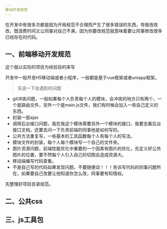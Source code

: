 ```yaml
---
移动开发规范
---
```




在开发中有很多次都是因为开局规范不合理而产生了很多错误的东西，导致改改改，既浪费时间又让同事对自己不满，因为你要改规范就意味着要让同事修改很多已经存在的代码。



## 一、前端移动开发规范

这个就以实际的项目为经验目的来写



开发中一般开发H5移动端或者小程序，一般都是基于vue框架或者uniapp框架。



> 先说一下会遇到的问题

+ git冲突问题，一般如果每个人负责每个人的模块，会冲突的地方只有两个，一个是路由文件，另外一个是main.js文件，我们有时候会加入一些自己定义的东西。
+ 封装一层ajax
+ 调用后台接口问题，我在我这个模块需要另外一个模块的接口，我要去看后台接口文档，还要去问一下负责前端的同事他是如何写的。
+ 公共方法重复写，一些基本的工具函数每个人有每个人的写法。
+ 模块文件的封装，每个人每个模块写一个自己的文件夹。
+ 图片资源问题，前端性能优化中重要的一个因素有图片的优化，先定义好公共图片的位置，要不然每个人引入自己的切图会造成资源大。
+ 移动端编写代码查看。
+ 不是自己写的代码如果发现问题，不要随便动！！！告诉写代码的同事问题所在，如果要自己改要让他知道你怎么改，同事要有知情权。



先整理好项目目录规范。







## 二、公共css













## 三、js工具包

































